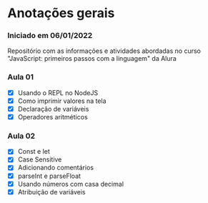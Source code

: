 # Anotações gerais

### Iniciado em 06/01/2022 
Repositório com as informações e atividades abordadas no curso "JavaScript: primeiros passos com a linguagem" da Alura

### Aula 01
- [x] Usando o REPL no NodeJS
- [x] Como imprimir valores na tela
- [x] Declaração de variáveis
- [x] Operadores aritméticos

### Aula 02
- [x] Const e let
- [x] Case Sensitive
- [x] Adicionando comentários
- [x] parseInt e parseFloat
- [x] Usando números com casa decimal
- [x] Atribuição de variáveis